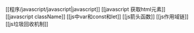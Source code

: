 [[程序/javascript/javascript|javascript]]
[[javascript 获取html元素]]
[[javascript className]]
[[js中var和const和let]]
[[js箭头函数]]
[[js作用域链]]
[[js垃圾回收机制]]